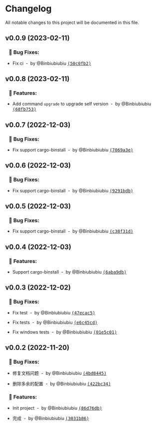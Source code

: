 # Changelog

All notable changes to this project will be documented in this file.

## v0.0.9 (2023-02-11)

### &nbsp;&nbsp;&nbsp;🐞 Bug Fixes:

- Fix ci &nbsp;-&nbsp; by @Binbiubiubiu [<samp>(50c0fb2)</samp>](https://github.com/Binbiubiubiu/git-semver-tags/commit/50c0fb21e7424d38282024406d35222ba09ba720)


## v0.0.8 (2023-02-11)

### &nbsp;&nbsp;&nbsp;🚀 Features:

- Add command `upgrade` to upgrade self version &nbsp;-&nbsp; by @Binbiubiubiu [<samp>(68fb753)</samp>](https://github.com/Binbiubiubiu/git-semver-tags/commit/68fb7536383dd69a2c242801f854266c5ba757d4)


## v0.0.7 (2022-12-03)

### &nbsp;&nbsp;&nbsp;🐞 Bug Fixes:

- Fix support cargo-binstall &nbsp;-&nbsp; by @Binbiubiubiu [<samp>(7069a3e)</samp>](https://github.com/Binbiubiubiu/git-semver-tags/commit/7069a3e81bf1f1c6049514a0e0ff14af5c38ebdb)


## v0.0.6 (2022-12-03)

### &nbsp;&nbsp;&nbsp;🐞 Bug Fixes:

- Fix support cargo-binstall &nbsp;-&nbsp; by @Binbiubiubiu [<samp>(9291bdb)</samp>](https://github.com/Binbiubiubiu/git-semver-tags/commit/9291bdbb2c0708caea7574ab222ebc999745cb78)


## v0.0.5 (2022-12-03)

### &nbsp;&nbsp;&nbsp;🐞 Bug Fixes:

- Fix support cargo-binstall &nbsp;-&nbsp; by @Binbiubiubiu [<samp>(c38f31d)</samp>](https://github.com/Binbiubiubiu/git-semver-tags/commit/c38f31d90ba31469e2d1f87cc8893c3efa18e268)


## v0.0.4 (2022-12-03)

### &nbsp;&nbsp;&nbsp;🚀 Features:

- Support cargo-binstall &nbsp;-&nbsp; by @Binbiubiubiu [<samp>(6aba9db)</samp>](https://github.com/Binbiubiubiu/git-semver-tags/commit/6aba9dbbc3bf83f3cb90764b386176a528434816)


## v0.0.3 (2022-12-02)

### &nbsp;&nbsp;&nbsp;🐞 Bug Fixes:

- Fix test &nbsp;-&nbsp; by @Binbiubiubiu [<samp>(47ecac5)</samp>](https://github.com/Binbiubiubiu/git-semver-tags/commit/47ecac574b86ee88d07709ca7cc399a2ad21cb96)

- Fix tests &nbsp;-&nbsp; by @Binbiubiubiu [<samp>(e6c45cd)</samp>](https://github.com/Binbiubiubiu/git-semver-tags/commit/e6c45cd5c9b548f01ed67c03236b209b9b96f549)

- Fix windows tests &nbsp;-&nbsp; by @Binbiubiubiu [<samp>(01e5c01)</samp>](https://github.com/Binbiubiubiu/git-semver-tags/commit/01e5c01ffe3fc0fcf91e294d1b3bb4cbc2f06270)


## v0.0.2 (2022-11-20)

### &nbsp;&nbsp;&nbsp;🐞 Bug Fixes:

- 修复文档问题 &nbsp;-&nbsp; by @Binbiubiubiu [<samp>(4bd8445)</samp>](https://github.com/Binbiubiubiu/git-semver-tags/commit/4bd844509740e9585eda3ff9d9e0f995e9366a52)

- 删除多余的配置 &nbsp;-&nbsp; by @Binbiubiubiu [<samp>(422bc34)</samp>](https://github.com/Binbiubiubiu/git-semver-tags/commit/422bc341c92f136dd868df3167564e608add4533)


### &nbsp;&nbsp;&nbsp;🚀 Features:

- Init project &nbsp;-&nbsp; by @Binbiubiubiu [<samp>(86d76db)</samp>](https://github.com/Binbiubiubiu/git-semver-tags/commit/86d76db316ce2772f3fdc3442f90a2504fd10361)

- 完成 &nbsp;-&nbsp; by @Binbiubiubiu [<samp>(3031b86)</samp>](https://github.com/Binbiubiubiu/git-semver-tags/commit/3031b86b5d9ec95c14d6379304c9f6516f308dea)


<!-- generated by git-cliff -->

